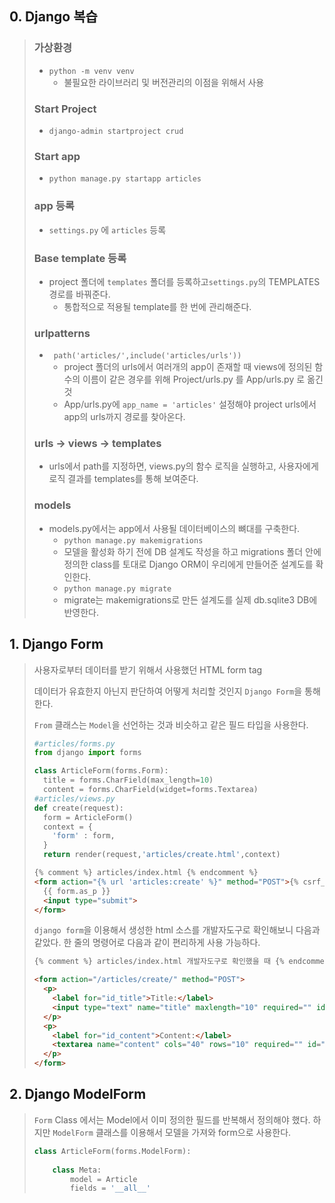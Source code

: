 ## 0. Django 복습

> ### 가상환경
>
> - `python -m venv venv`
>   - 불필요한 라이브러리 및 버전관리의 이점을 위해서 사용
>
> ### Start Project
>
> - `django-admin startproject crud`
>
> ### Start app
>
> - `python manage.py startapp articles`
>
> ### app 등록
>
> - `settings.py` 에 `articles` 등록
>
> ### Base template 등록
>
> - project 폴더에 `templates` 폴더를 등록하고`settings.py`의 TEMPLATES 경로를 바꿔준다.
>   - 통합적으로 적용될 template를 한 번에 관리해준다.
>
> ### urlpatterns
>
> - ` path('articles/',include('articles/urls'))`
>   - project 폴더의 urls에서 여러개의 app이 존재할 때 views에 정의된 함수의 이름이 같은 경우를 위해  Project/urls.py 를 App/urls.py 로 옮긴 것
>   - App/urls.py에 `app_name = 'articles'` 설정해야 project urls에서 app의 urls까지 경로를 찾아온다.
>
> ### urls -> views -> templates
>
> - urls에서 path를 지정하면, views.py의 함수 로직을 실행하고, 사용자에게 로직 결과를 templates를 통해 보여준다.
>
> ### models
>
> - models.py에서는 app에서 사용될 데이터베이스의 뼈대를 구축한다.
>   - `python manage.py makemigrations`
>   - 모델을 활성화 하기 전에 DB 설계도 작성을 하고 migrations 폴더 안에 정의한 class를 토대로 Django ORM이 우리에게 만들어준 설계도를 확인한다.
>   - `python manage.py migrate`
>   - migrate는 makemigrations로 만든 설계도를 실제 db.sqlite3 DB에 반영한다.

## 1. Django Form

> 사용자로부터 데이터를 받기 위해서 사용했던 HTML form tag
>
> 데이터가 유효한지 아닌지 판단하여 어떻게 처리할 것인지 `Django Form`을 통해 한다.
>
> `From` 클래스는 `Model`을 선언하는 것과 비슷하고 같은 필드 타입을 사용한다.
>
> ``` python
> #articles/forms.py
> from django import forms
> 
> class ArticleForm(forms.Form):
>   title = forms.CharField(max_length=10)
>   content = forms.CharField(widget=forms.Textarea)
> #articles/views.py
> def create(request):
>   form = ArticleForm()
>   context = {
>     'form' : form,
>   }
>   return render(request,'articles/create.html',context)
> ```
>
> ```html
> {% comment %} articles/index.html {% endcomment %}  
> <form action="{% url 'articles:create' %}" method="POST">{% csrf_token %}
>   {{ form.as_p }}
>   <input type="submit">
> </form>
> ```
>
> `django form`을 이용해서 생성한 html 소스를 개발자도구로 확인해보니 다음과 같았다. 한 줄의 명령어로 다음과 같이 편리하게 사용 가능하다.
>
> ```html
> {% comment %} articles/index.html 개발자도구로 확인했을 때 {% endcomment %}
> 
> <form action="/articles/create/" method="POST">
>   <p>
>     <label for="id_title">Title:</label>
>     <input type="text" name="title" maxlength="10" required="" id="id_title">
>   </p>
>   <p>
>     <label for="id_content">Content:</label>
>     <textarea name="content" cols="40" rows="10" required="" id="id_content"></textarea>
>   </p>
> </form>
> ```

## 2. Django ModelForm

> `Form` Class 에서는 Model에서 이미 정의한 필드를 반복해서 정의해야 했다. 하지만 `ModelForm` 클래스를 이용해서 모델을 가져와 form으로 사용한다.
>
> ```python
> class ArticleForm(forms.ModelForm):
>     
>     class Meta:
>         model = Article
>         fields = '__all__'
> ```